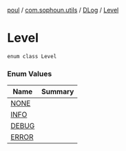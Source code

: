 [poul](../../../index.md) / [com.sophoun.utils](../../index.md) / [DLog](../index.md) / [Level](./index.md)

# Level

`enum class Level`

### Enum Values

| Name | Summary |
|---|---|
| [NONE](-n-o-n-e.md) |  |
| [INFO](-i-n-f-o.md) |  |
| [DEBUG](-d-e-b-u-g.md) |  |
| [ERROR](-e-r-r-o-r.md) |  |
